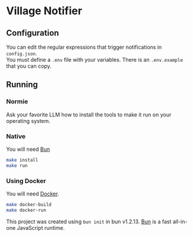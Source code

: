 # Village Notifier

## Configuration

You can edit the regular expressions that trigger notifications in `config.json`.  
You must define a `.env` file with your variables. There is an `.env.example` that you can copy.

## Running

### Normie

Ask your favorite LLM how to install the tools to make it run on your operating system.

### Native
You will need [Bun](https://bun.sh/)
```bash
make install
make run
```

### Using Docker
You will need [Docker](https://docker.com/).
```bash
make docker-build
make docker-run
```


This project was created using `bun init` in bun v1.2.13. [Bun](https://bun.sh) is a fast all-in-one JavaScript runtime.
